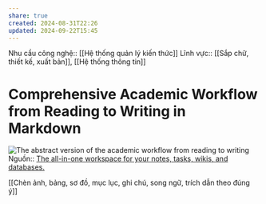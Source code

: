 ```yaml
---
share: true
created: 2024-08-31T22:26
updated: 2024-09-22T15:45
---
```

Nhu cầu công nghệ:: [[Hệ thống quản lý kiến thức]]
Lĩnh vực:: [[Sắp chữ, thiết kế, xuất bản]], [[Hệ thống thông tin]]
# Comprehensive Academic Workflow from Reading to Writing in Markdown
![The abstract version of the academic workflow from reading to writing](https://chris-grieser.de/image/https%3A%2F%2Fs3-us-west-2.amazonaws.com%2Fsecure.notion-static.com%2F8afcb0cc-e145-46b4-a37b-fb968f26022d%2FUntitled.png?table=block&id=11b60946-15f4-483a-a7f6-8bf69503aa04&spaceId=59bcf46b-de3b-49d0-8351-c59ab6c69bd5&width=1730&userId=&cache=v2)
Nguồn:: [The all-in-one workspace for your notes, tasks, wikis, and databases.](https://chris-grieser.de/Comprehensive-Academic-Workflow-from-Reading-to-Writing-in-Markdown)

[[Chèn ảnh, bảng, sơ đồ, mục lục, ghi chú, song ngữ, trích dẫn theo đúng ý]]